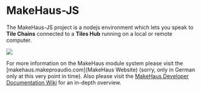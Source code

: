# MakeHaus-JS

The MakeHaus-JS project is a nodejs environment which lets you speak to **Tile Chains** connected to a **Tiles Hub** running on a local or remote computer.

![](readme-assets/MakeHaus-Tiles-GitHub-Readme.jpg)

For more information on the MakeHaus module system please visit the [makehaus.makeproaudio.com](MakeHaus Website) (sorry, only in German only at this very point in time). Also please visit the [MakeHaus Developer Documentation Wiki](http://wiki.makeproaudio.com/index.php/Main_Page) for an in-depth overview.
